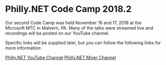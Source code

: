 Philly.NET Code Camp 2018.2
======

Our second Code Camp was held November 16 and 17, 2018 at the Microsoft MTC in Malvern, PA.  Many of the talks were streamed live and recordings will be posted on our YouTube channel.

Specific links will be supplied later, but you can follow the following links for more information:

[Philly.NET YouTube Channel](https://youtube.com/phillydotnet)
[Philly.NET Mixer Channel](https://mixer.com/phillydotnet)